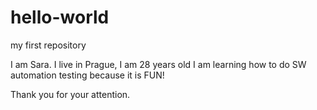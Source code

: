 # hello-world
my first repository



I am Sara. I live in Prague, I am 28 years old
I am learning how to do SW automation testing because it is FUN!

Thank you for your attention.
